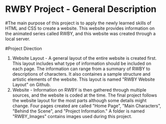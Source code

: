 # RWBY Project - General Description
#The main purpose of this project is to apply the newly learned skills of HTML and CSS to create a website. This website provides information on the animated series called RWBY, and this website was created through a local server.

#Project Direction
1) Website Layout - A general layout of the entire website is created first. This layout includes what type of information should be included on each page. The information can range from a summary of RWBY to descriptions of characters. It also containes a sample structure and artistic elements of the website. This layout is named "RWBY Website Layout" on Github. 
2) Website - Information on RWBY is then gathered through multiple sources, and the website is coded at the time. The final project follows the website layout for the most parts although some details might change. Four pages created are called "Home Page", "Main Characters", "Behind the Scene", and "Project Information." A folder is named "RWBY_Images" contains images used during this project.
